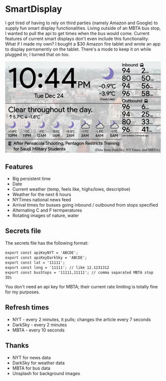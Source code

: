 # SmartDisplay
I got tired of having to rely on third parties (namely Amazon and Google) to supply fun smart display functionalities.
Living outside of an MBTA bus stop, I wanted to pull the api to get times when the bus would come. Current 
features of current smart displays don't even include this functionality. 
What if I made my own? I bought a $30 Amazon fire tablet and wrote an app to display pernamently on the tablet.
There's a mode to keep it on while plugged in; I turned that on too.

![Screenshot of app](https://raw.githubusercontent.com/chanlawrencet/SmartDisplay/master/screenshot.png)

## Features
* Big persistent time
* Date
* Current weather (temp, feels like, highs/lows, descriptive)
* Weather for the next 6 hours
* NYTimes national news feed
* Arrival times for busses going inbound / outbound from stops specified
* Alternating C and F termperatures
* Rotating images of nature, water

## Secrets file
The secrets file has the following format:
```
export const apiKeyNYT = 'ABCDE';
export const apiKeyDarkSky = 'ABCDE';
export const lat = '11111';
export const long = '11111'; // like 12.1231312
export const busStops = '11111,11111'; // comma separated MBTA stop IDs
```
You don't need an api key for MBTA; their current rate limiting is totally fine for my purposes.

## Refresh times
* NYT - every 2 minutes, it pulls; changes the article every 7 seconds
* DarkSky - every 2 minutes
* MBTA - every 10 seconds

## Thanks
* NYT for news data
* DarkSky for weather data
* MBTA for bus data
* Unsplash for background images
